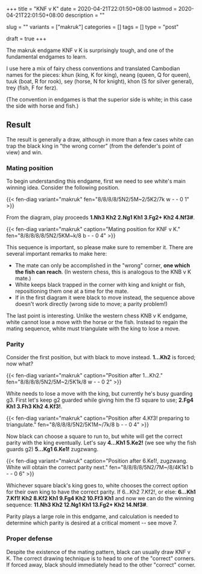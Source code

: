 +++
title = "KNF v K"
date = 2020-04-21T22:01:50+08:00
lastmod = 2020-04-21T22:01:50+08:00
description = ""

slug = ""
variants = ["makruk"]
categories = []
tags = []
type = "post"

draft = true
+++

The makruk endgame KNF v K is surprisingly tough, and one of the fundamental endgames to learn.

I use here a mix of fairy chess conventions and translated Cambodian names for the pieces: khun (king, K for king), neang (queen, Q for queen), tuuk (boat, R for rook), sey (horse, N for knight), khon (S for silver general), trey (fish, F for ferz).

(The convention in endgames is that the superior side is white; in this case the side with horse and fish.)


## Result ##
The result is generally a draw, although in more than a few cases white can trap the black king in "the wrong corner" (from the defender's point of view) and win.


### Mating position ###
To begin understanding this endgame, first we need to see white's main winning idea. Consider the following position.

{{< fen-diag variant="makruk" fen="8/8/8/8/5N2/5M~2/5K2/7k w - - 0 1" >}}

From the diagram, play proceeds **1.Nh3 Kh2 2.Ng1 Kh1 3.Fg2+ Kh2 4.Nf3#**.

{{< fen-diag variant="makruk" caption="Mating position for KNF v K." fen="8/8/8/8/8/5N2/5KM~k/8 b - - 0 4" >}}

This sequence is important, so please make sure to remember it. There are several important remarks to make here:

- The mate can only be accomplished in the "wrong" corner, **one which the fish can reach**. (In western chess, this is analogous to the KNB v K mate.)
- White keeps black trapped in the corner with king and knight or fish, repositioning them one at a time for the mate.
- If in the first diagram it were black to move instead, the sequence above doesn't work directly (wrong side to move; a parity problem!)

The last point is interesting. Unlike the western chess KNB v K endgame, white cannot lose a move with the horse or the fish. Instead to regain the mating sequence, white must triangulate with the king to lose a move.


### Parity ###
Consider the first position, but with black to move instead. **1...Kh2** is forced; now what?

{{< fen-diag variant="makruk" caption="Position after 1...Kh2." fen="8/8/8/8/5N2/5M~2/5K1k/8 w - - 0 2" >}}

White needs to lose a move with the king, but currently he's busy guarding g3. First let's keep g2 guarded while giving him the f3 square to use; **2.Fg4 Kh1 3.Fh3 Kh2 4.Kf3!**.

{{< fen-diag variant="makruk" caption="Position after 4.Kf3! preparing to triangulate." fen="8/8/8/8/5N2/5K1M~/7k/8 b - - 0 4" >}}

Now black can choose a square to run to, but white will get the correct parity with the king eventually. Let's say **4...Kh1 5.Ke2!** (we see why the fish guards g2) **5...Kg1 6.Ke1!** zugzwang.

{{< fen-diag variant="makruk" caption="Position after 6.Ke1!, zugzwang. White will obtain the correct parity next." fen="8/8/8/8/5N2/7M~/8/4K1k1 b - - 0 6" >}}

Whichever square black's king goes to, white chooses the correct option for their own king to have the correct parity. If 6...Kh2 7.Kf2!, or else: **6...Kh1 7.Kf1! Kh2 8.Kf2 Kh1 9.Fg4 Kh2 10.Ff3 Kh1** and now we can do the winning sequence: **11.Nh3 Kh2 12.Ng1 Kh1 13.Fg2+ Kh2 14.Nf3#**.

Parity plays a large role in this endgame, and calculation is needed to determine which parity is desired at a critical moment -- see move 7.


### Proper defense ###
Despite the existence of the mating pattern, black can usually draw KNF v K. The correct drawing technique is to head to one of the "correct" corners. If forced away, black should immediately head to the other "correct" corner.